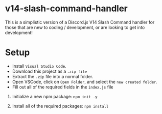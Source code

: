 # v14-slash-command-handler
This is a simplistic version of a Discord.js V14 Slash Command handler for those that are new to coding / development, or are looking to get into development!

# Setup
- Install `Visual Studio Code`.
- Download this project as a `.zip file`
- Extract the `.zip` file into a normal folder.
- Open VSCode, click on `Open Folder`, and select the `new created folder`.
- Fill out all of the required fields in the `index.js` file

1) Initialize a new npm package:
```npm init -y```

2) Install all of the required packages:
```npm install``` 
